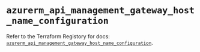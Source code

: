 # `azurerm_api_management_gateway_host_name_configuration`

Refer to the Terraform Registory for docs: [`azurerm_api_management_gateway_host_name_configuration`](https://registry.terraform.io/providers/hashicorp/azurerm/3.56.0/docs/resources/api_management_gateway_host_name_configuration).

